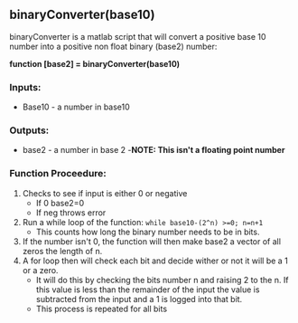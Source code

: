 ## binaryConverter(base10)

binaryConverter is a matlab script that will convert a positive base 10 number into a positive non float binary (base2) number:

**function [base2] = binaryConverter(base10)**

### Inputs:
    
-  Base10 - a number in base10

### Outputs:

- base2 - a number in base 2
  -**NOTE: This isn't a floating point number**
### Function Proceedure:

1. Checks to see if input is either 0 or negative
   - If 0 base2=0
   - If neg throws error
2. Run a while loop of the function: `while base10-(2^n) >=0; n=n+1`
   - This counts how long the binary number needs to be in bits.
3. If the number isn't 0, the function will then make base2 a vector of all zeros the length of n.
4. A for loop then will check each bit and decide wither or not it will be a 1 or a zero.
   - It will do this by checking the bits number n and raising 2 to the n. If this value is less than the remainder of the input the value is subtracted from the input and a 1 is logged into that bit.
   - This process is repeated for all bits

